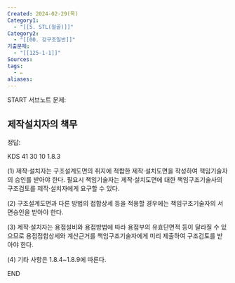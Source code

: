 ```yaml
---
Created: 2024-02-29(목)
Category1:
  - "[[5. STL(철골)]]"
Category2:
  - "[[00. 강구조일반]]"
기출문제:
  - "[[125-1-1]]"
Sources: 
tags:
  - ✏️
aliases: 
---
```

START
서브노트
문제:  
## 제작설치자의 책무 

정답: 

KDS 41 30 10 1.8.3

(1) 제작·설치자는 구조설계도면의 취지에 적합한 제작·설치도면을 작성하여 책임기술자의 승인를 받아야 한다. 필요시 책임기술자는 제작·설치도면에 대한 책임구조기술사의 구조검토를 제작·설치자에게 요구할 수 있다.

(2) 구조설계도면과 다른 방법의 접합상세 등을 적용할 경우에는 책임구조기술자의 서면승인을 받아야 한다.

(3) 제작·설치자는 용접설비와 용접방법에 따라 용접부의 유효단면적 등이 달라질 수 있으므로 용접접합상세와 계산근거를 책임구조기술자에게 미리 제출하여 구조검토를 받아야 한다.

(4) 기타 사항은 1.8.4~1.8.9에 따른다.
<!--ID: 1709358531088-->
END

